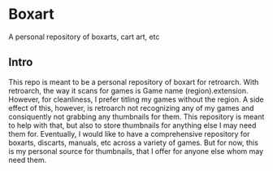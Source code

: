 # Boxart
A personal repository of boxarts, cart art, etc
## Intro
This repo is meant to be a personal repository of boxart for retroarch. With retroarch, the way it scans for games is Game name (region).extension. However, for cleanliness, I prefer titling my games without the region. A side effect of this, however, is retroarch not recognizing any of my games and consiquently not grabbing any thumbnails for them. This repository is meant to help with that, but also to store thumbnails for anything else I may need them for. Eventually, I would like to have a comprehensive repository for boxarts, discarts, manuals, etc across a variety of games. But for now, this is my personal source for thumbnails, that I offer for anyone else whom may need them.
